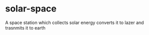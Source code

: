 # solar-space
A space station which collects solar energy converts it to lazer and trasnmits it to earth
